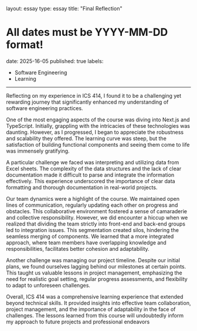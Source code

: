 layout: essay
type: essay
title: "Final Reflection"
# All dates must be YYYY-MM-DD format!
date: 2025-16-05
published: true
labels:
- Software Engineering
- Learning
---

Reflecting on my experience in ICS 414, I found it to be a challenging yet rewarding journey that significantly enhanced my understanding of software engineering practices.

One of the most engaging aspects of the course was diving into Next.js and TypeScript. Initially, grappling with the intricacies of these technologies was daunting. However, as I progressed, I began to appreciate the robustness and scalability they offered. The learning curve was steep, but the satisfaction of building functional components and seeing them come to life was immensely gratifying.

A particular challenge we faced was interpreting and utilizing data from Excel sheets. 
The complexity of the data structures and the lack of clear documentation made it difficult to parse and integrate the information effectively. 
This experience underscored the importance of clear data formatting and thorough documentation in real-world projects.

Our team dynamics were a highlight of the course. We maintained open lines of communication, regularly updating each other on progress and obstacles. 
This collaborative environment fostered a sense of camaraderie and collective responsibility. However, we did encounter a hiccup when we realized that dividing the team strictly 
into front-end and back-end groups led to integration issues. This segmentation created silos, hindering the seamless merging of components. We learned that a more integrated approach, 
where team members have overlapping knowledge and responsibilities, facilitates better cohesion and adaptability.

Another challenge was managing our project timeline. Despite our initial plans, we found ourselves lagging behind our milestones at certain points. 
This taught us valuable lessons in project management, emphasizing the need for realistic goal setting, regular progress assessments, 
and flexibility to adapt to unforeseen challenges.

Overall, ICS 414 was a comprehensive learning experience that extended beyond technical skills. It provided insights into effective team collaboration, 
project management, and the importance of adaptability in the face of challenges. 
The lessons learned from this course will undoubtedly inform my approach to future projects and professional endeavors